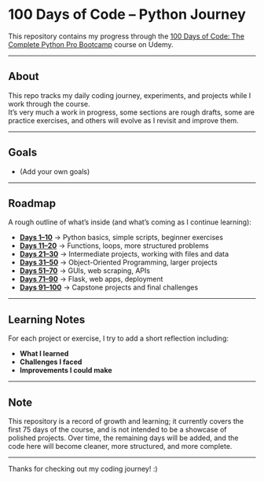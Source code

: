 # 100 Days of Code – Python Journey

This repository contains my progress through the [100 Days of Code: The Complete Python Pro Bootcamp](https://www.udemy.com/course/100-days-of-code/?couponCode=MT250915G4) course on Udemy.

---

## About
This repo tracks my daily coding journey, experiments, and projects while I work through the course.  
It’s very much a work in progress, some sections are rough drafts, some are practice exercises, and others will evolve as I revisit and improve them.

---

## Goals
- (Add your own goals)

---

## Roadmap
A rough outline of what’s inside (and what’s coming as I continue learning):

- [**Days 1–10**](./Day01-10) → Python basics, simple scripts, beginner exercises  
- [**Days 11–20**](./Day11-20) → Functions, loops, more structured problems  
- [**Days 21–30**](./Day21-30) → Intermediate projects, working with files and data  
- [**Days 31–50**](./Day31-50) → Object-Oriented Programming, larger projects  
- [**Days 51–70**](./Day51-70) → GUIs, web scraping, APIs  
- [**Days 71–90**](./Day71-90) → Flask, web apps, deployment  
- [**Days 91–100**](./Day91-100) → Capstone projects and final challenges  

---

## Learning Notes
For each project or exercise, I try to add a short reflection including:  
- **What I learned**  
- **Challenges I faced**  
- **Improvements I could make**  

---

## Note
This repository is a record of growth and learning; it currently covers the first 75 days of the course, and is not intended to be a showcase of polished projects. Over time, the remaining days will be added, and the code here will become cleaner, more structured, and more complete.

---

Thanks for checking out my coding journey! :)

